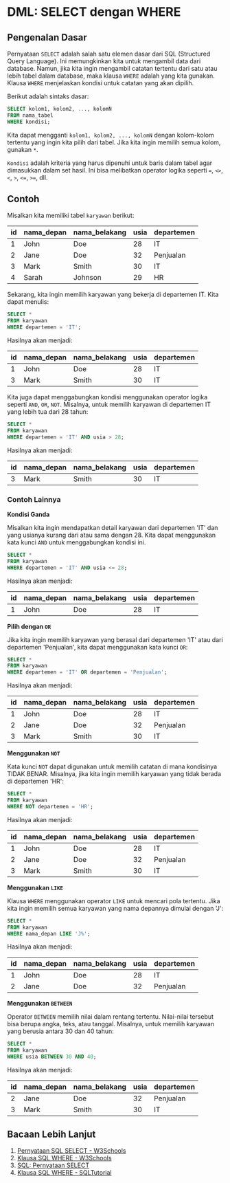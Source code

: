 # DML: SELECT dengan WHERE

## Pengenalan Dasar

Pernyataan `SELECT` adalah salah satu elemen dasar dari SQL (Structured Query Language). Ini memungkinkan kita untuk mengambil data dari database. Namun, jika kita ingin mengambil catatan tertentu dari satu atau lebih tabel dalam database, maka klausa `WHERE` adalah yang kita gunakan. Klausa `WHERE` menjelaskan kondisi untuk catatan yang akan dipilih.

Berikut adalah sintaks dasar:

```sql
SELECT kolom1, kolom2, ..., kolomN
FROM nama_tabel
WHERE kondisi;
```

Kita dapat mengganti `kolom1, kolom2, ..., kolomN` dengan kolom-kolom tertentu yang ingin kita pilih dari tabel. Jika kita ingin memilih semua kolom, gunakan `*`.

`Kondisi` adalah kriteria yang harus dipenuhi untuk baris dalam tabel agar dimasukkan dalam set hasil. Ini bisa melibatkan operator logika seperti `=`, `<>`, `<`, `>`, `<=`, `>=`, dll.

## Contoh

Misalkan kita memiliki tabel `karyawan` berikut:

| id  | nama_depan | nama_belakang | usia | departemen |
| --- | ---------- | ------------- | ---- | ---------- |
| 1   | John       | Doe           | 28   | IT         |
| 2   | Jane       | Doe           | 32   | Penjualan  |
| 3   | Mark       | Smith         | 30   | IT         |
| 4   | Sarah      | Johnson       | 29   | HR         |

Sekarang, kita ingin memilih karyawan yang bekerja di departemen IT. Kita dapat menulis:

```sql
SELECT *
FROM karyawan
WHERE departemen = 'IT';
```

Hasilnya akan menjadi:

| id  | nama_depan | nama_belakang | usia | departemen |
| --- | ---------- | ------------- | ---- | ---------- |
| 1   | John       | Doe           | 28   | IT         |
| 3   | Mark       | Smith         | 30   | IT         |

Kita juga dapat menggabungkan kondisi menggunakan operator logika seperti `AND`, `OR`, `NOT`. Misalnya, untuk memilih karyawan di departemen IT yang lebih tua dari 28 tahun:

```sql
SELECT *
FROM karyawan
WHERE departemen = 'IT' AND usia > 28;
```

Hasilnya akan menjadi:

| id  | nama_depan | nama_belakang | usia | departemen |
| --- | ---------- | ------------- | ---- | ---------- |
| 3   | Mark       | Smith         | 30   | IT         |

### Contoh Lainnya

**Kondisi Ganda**

Misalkan kita ingin mendapatkan detail karyawan dari departemen 'IT' dan yang usianya kurang dari atau sama dengan 28. Kita dapat menggunakan kata kunci `AND` untuk menggabungkan kondisi ini.

```sql
SELECT *
FROM karyawan
WHERE departemen = 'IT' AND usia <= 28;
```

Hasilnya akan menjadi:

| id  | nama_depan | nama_belakang | usia | departemen |
| --- | ---------- | ------------- | ---- | ---------- |
| 1   | John       | Doe           | 28   | IT         |

**Pilih dengan `OR`**

Jika kita ingin memilih karyawan yang berasal dari departemen 'IT' atau dari departemen 'Penjualan', kita dapat menggunakan kata kunci `OR`:

```sql
SELECT *
FROM karyawan
WHERE departemen = 'IT' OR departemen = 'Penjualan';
```

Hasilnya akan menjadi:

| id  | nama_depan | nama_belakang | usia | departemen |
| --- | ---------- | ------------- | ---- | ---------- |
| 1   | John       | Doe           | 28   | IT         |
| 2   | Jane       | Doe           | 32   | Penjualan  |
| 3   | Mark       | Smith         | 30   | IT         |

**Menggunakan `NOT`**

Kata kunci `NOT` dapat digunakan untuk memilih catatan di mana kondisinya TIDAK BENAR. Misalnya, jika kita ingin memilih karyawan yang tidak berada di departemen 'HR':

```sql
SELECT *
FROM karyawan
WHERE NOT departemen = 'HR';
```

Hasilnya akan menjadi:

| id  | nama_depan | nama_belakang | usia | departemen |
| --- | ---------- | ------------- | ---- | ---------- |
| 1   | John       | Doe           | 28   | IT         |
| 2   | Jane       | Doe           | 32   | Penjualan  |
| 3   | Mark       | Smith         | 30   | IT         |

**Menggunakan `LIKE`**

Klausa `WHERE` menggunakan operator `LIKE` untuk mencari pola tertentu. Jika kita ingin memilih semua karyawan yang nama depannya dimulai dengan 'J':

```sql
SELECT *
FROM karyawan
WHERE nama_depan LIKE 'J%';
```

Hasilnya akan menjadi:

| id  | nama_depan | nama_belakang | usia | departemen |
| --- | ---------- | ------------- | ---- | ---------- |
| 1   | John       | Doe           | 28   | IT         |
| 2   | Jane       | Doe           | 32   | Penjualan  |

**Menggunakan `BETWEEN`**

Operator `BETWEEN` memilih nilai dalam rentang tertentu. Nilai-nilai tersebut bisa berupa angka, teks, atau tanggal. Misalnya, untuk memilih karyawan yang berusia antara 30 dan 40 tahun:

```sql
SELECT *
FROM karyawan
WHERE usia BETWEEN 30 AND 40;
```

Hasilnya akan menjadi:

| id  | nama_depan | nama_belakang | usia | departemen |
| --- | ---------- | ------------- | ---- | ---------- |
| 2   | Jane       | Doe           | 32   | Penjualan  |
| 3   | Mark       | Smith         | 30   | IT         |

## Bacaan Lebih Lanjut

1. [Pernyataan SQL SELECT - W3Schools](https://www.w3schools.com/sql/sql_select.asp)
2. [Klausa SQL WHERE - W3Schools](https://www.w3schools.com/sql/sql_where.asp)
3. [SQL: Pernyataan SELECT](https://www.sqltutorial.org/sql-select/)
4. [Klausa SQL WHERE - SQLTutorial](https://www.sqltutorial.org/sql-where/)
